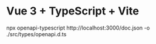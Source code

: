 # Vue 3 + TypeScript + Vite

npx openapi-typescript http://localhost:3000/doc.json -o ./src/types/openapi.d.ts 